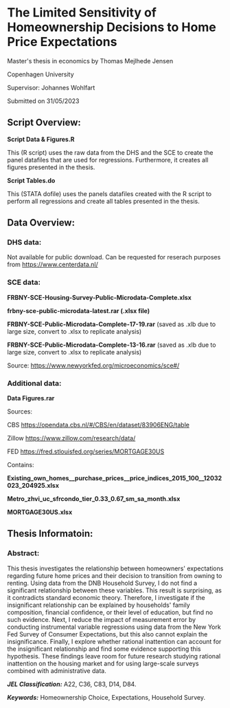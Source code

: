 # The Limited Sensitivity of Homeownership Decisions to Home Price Expectations

Master's thesis in economics by Thomas Mejlhede Jensen

Copenhagen University

Supervisor: Johannes Wohlfart

Submitted on 31/05/2023

## Script Overview:
**Script Data & Figures.R**

This (R script) uses the raw data from the DHS and the SCE to create the panel datafiles that are used for regressions.
Furthermore, it creates all figures presented in the thesis.

**Script Tables.do**

This (STATA dofile) uses the panels datafiles created with the R script to perform all regressions and create all tables presented in the thesis.

## Data Overview:
### DHS data:
Not available for public download. Can be requested for reserach purposes from https://www.centerdata.nl/

### SCE data:

**FRBNY-SCE-Housing-Survey-Public-Microdata-Complete.xlsx**

**frbny-sce-public-microdata-latest.rar (.xlsx file)**

**FRBNY-SCE-Public-Microdata-Complete-17-19.rar** (saved as .xlb due to large size, convert to .xlsx to replicate analysis)

**FRBNY-SCE-Public-Microdata-Complete-13-16.rar** (saved as .xlb due to large size, convert to .xlsx to replicate analysis)

Source: https://www.newyorkfed.org/microeconomics/sce#/


### Additional data:

**Data Figures.rar**

Sources:

CBS https://opendata.cbs.nl/#/CBS/en/dataset/83906ENG/table

Zillow https://www.zillow.com/research/data/

FED https://fred.stlouisfed.org/series/MORTGAGE30US

Contains:

**Existing_own_homes__purchase_prices__price_indices_2015_100__12032023_204925.xlsx**

**Metro_zhvi_uc_sfrcondo_tier_0.33_0.67_sm_sa_month.xlsx**

**MORTGAGE30US.xlsx**

## Thesis Informatoin:

### Abstract:

This thesis investigates the relationship between homeowners' expectations regarding future home prices and their decision to transition from owning to renting. Using data from the DNB Household Survey, I do not find a significant relationship between these variables. This result is surprising, as it contradicts standard economic theory. Therefore, I investigate if the insignificant relationship can be explained by households' family composition, financial confidence, or their level of education, but find no such evidence. Next, I reduce the impact of measurement error by conducting instrumental variable regressions using data from the New York Fed Survey of Consumer Expectations, but this also cannot explain the insignificance. Finally, I explore whether rational inattention can account for the insignificant relationship and find some evidence supporting this hypothesis. These findings leave room for future research studying rational inattention on the housing market and for using large-scale surveys combined with administrative data.

***JEL Classification:*** A22, C36, C83, D14, D84.

***Keywords:*** Homeownership Choice, Expectations, Household Survey.
